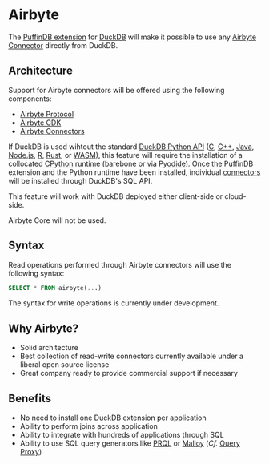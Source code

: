 # Airbyte

The [PuffinDB extension](Extension.md) for [DuckDB](https://duckdb.org/) will make it possible to use any [Airbyte Connector](https://airbyte.com/connectors) directly from DuckDB.

## Architecture
Support for Airbyte connectors will be offered using the following components:
- [Airbyte Protocol](https://docs.airbyte.com/understanding-airbyte/airbyte-protocol/)
- [Airbyte CDK](https://airbyte.com/connector-development-kit)
- [Airbyte Connectors](https://github.com/airbytehq/airbyte/tree/fd13d43a13abc028657e0af4584d912f57d86382/airbyte-integrations/connectors)

If DuckDB is used wihtout the standard [DuckDB Python API](https://duckdb.org/docs/api/python/overview.html) ([C](https://duckdb.org/docs/api/c/overview), [C++](https://duckdb.org/docs/api/cpp), [Java](https://duckdb.org/docs/api/java), [Node.js](https://duckdb.org/docs/api/nodejs/overview), [R](https://duckdb.org/docs/api/r), [Rust](https://duckdb.org/docs/api/rust.html), or [WASM](https://duckdb.org/docs/api/wasm)), this feature will require the installation of a collocated [CPython](https://github.com/python/cpython) runtime (barebone or via [Pyodide](https://pyodide.org/en/stable/)). Once the PuffinDB extension and the Python runtime have been installed, individual [connectors](https://github.com/airbytehq/airbyte/tree/fd13d43a13abc028657e0af4584d912f57d86382/airbyte-integrations/connectors) will be installed through DuckDB's SQL API.

This feature will work with DuckDB deployed either client-side or cloud-side.

Airbyte Core will not be used.

## Syntax
Read operations performed through Airbyte connectors will use the following syntax:

```sql
SELECT * FROM airbyte(...)
```

The syntax for write operations is currently under development.

## Why Airbyte?
- Solid architecture
- Best collection of read-write connectors currently available under a liberal open source license
- Great company ready to provide commercial support if necessary

## Benefits
- No need to install one DuckDB extension per application
- Ability to perform joins across application
- Ability to integrate with hundreds of applications through SQL
- Ability to use SQL query generators like [PRQL](https://prql-lang.org/) or [Malloy](https://www.malloydata.dev/) (*Cf.* [Query Proxy](Query%20Proxy.md))
